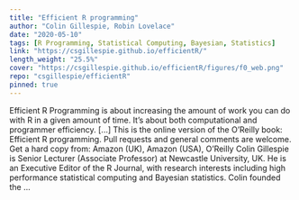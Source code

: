 ```yaml
---
title: "Efficient R programming"
author: "Colin Gillespie, Robin Lovelace"
date: "2020-05-10"
tags: [R Programming, Statistical Computing, Bayesian, Statistics]
link: "https://csgillespie.github.io/efficientR/"
length_weight: "25.5%"
cover: "https://csgillespie.github.io/efficientR/figures/f0_web.png"
repo: "csgillespie/efficientR"
pinned: true
---
```


Efficient R Programming is about increasing the amount of work you can do with R in a given amount of time. It’s about both computational and programmer efficiency. [...] This is the online version of the O’Reilly book: Efficient R programming. Pull requests and general comments are welcome. Get a hard copy from: Amazon (UK), Amazon (USA), O’Reilly Colin Gillespie is Senior Lecturer (Associate
Professor) at Newcastle University, UK.
He is an Executive Editor of the R Journal, with research interests including high performance
statistical computing and Bayesian statistics. Colin founded the ...
